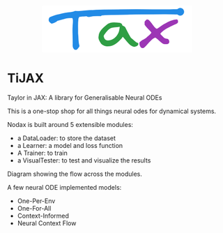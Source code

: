 <div style="text-align:center"><img src="docs/assets/Tax.png" /></div>

# TiJAX
Taylor in JAX: A library for Generalisable Neural ODEs

This is a one-stop shop for all things neural odes for dynamical systems.


Nodax is built around 5 extensible modules: 
- a DataLoader: to store the dataset
- a Learner: a model and loss function
- A Trainer: to train
- a VisualTester: to test and visualize the results

Diagram showing the flow across the modules.


A few neural ODE implemented models:
- One-Per-Env
- One-For-All
- Context-Informed
- Neural Context Flow
